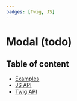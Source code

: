 ```yaml
---
badges: [Twig, JS]
---
```


# Modal (todo) <Badges :texts="$frontmatter.badges" />

## Table of content

- [Examples](./examples)
- [JS API](./js-api)
- [Twig API](./twig-api)
